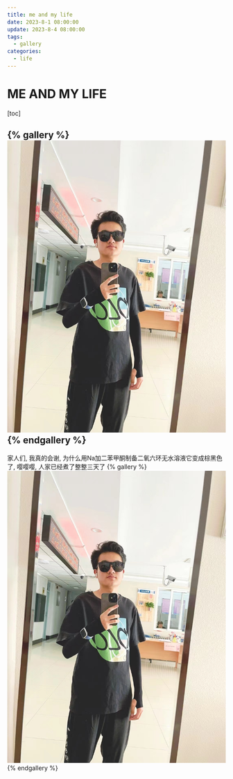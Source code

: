 ```yaml
---
title: me and my life
date: 2023-8-1 08:00:00
update: 2023-8-4 08:00:00
tags:
  - gallery
categories:
  - life
---
```


# ME AND MY LIFE

[toc]

{% gallery %}
![image](/img/野外实习前.jpg)
{% endgallery %}
---

家人们, 我真的会谢, 为什么用Na加二苯甲酮制备二氧六环无水溶液它变成棕黑色了, 
嘤嘤嘤, 人家已经煮了整整三天了
{% gallery %}
![image](/img/野外实习前.jpg)
{% endgallery %}
